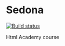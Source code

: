 Sedona
====
[![Build status][travis-image]][travis-url]

Html Academy course

[travis-image]: https://img.shields.io/travis/KiraShubik/Sedona.svg?style=flat
[travis-url]: https://travis-ci.org/KiraShubik/Sedona
